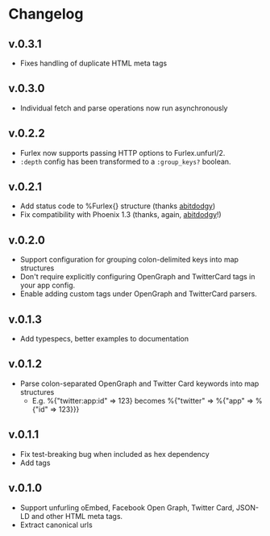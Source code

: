# Changelog

## v.0.3.1
* Fixes handling of duplicate HTML meta tags

## v.0.3.0
* Individual fetch and parse operations now run asynchronously

## v.0.2.2
* Furlex now supports passing HTTP options to Furlex.unfurl/2.
* `:depth` config has been transformed to a `:group_keys?` boolean.

## v.0.2.1
* Add status code to %Furlex{} structure (thanks [abitdodgy](https://github.com/abitdodgy))
* Fix compatibility with Phoenix 1.3 (thanks, again, [abitdodgy](https://github.com/abitdodgy)!)

## v.0.2.0
* Support configuration for grouping colon-delimited keys into map structures
* Don't require explicitly configuring OpenGraph and TwitterCard tags in your app config.
* Enable adding custom tags under OpenGraph and TwitterCard parsers.

## v.0.1.3
* Add typespecs, better examples to documentation

## v.0.1.2
* Parse colon-separated OpenGraph and Twitter Card keywords into map structures
  - E.g. %{"twitter:app:id" => 123} becomes %{"twitter" => %{"app" => %{"id" => 123}}}

## v.0.1.1
* Fix test-breaking bug when included as hex dependency
* Add tags

## v.0.1.0
* Support unfurling oEmbed, Facebook Open Graph, Twitter Card, JSON-LD and other HTML meta tags.
* Extract canonical urls
